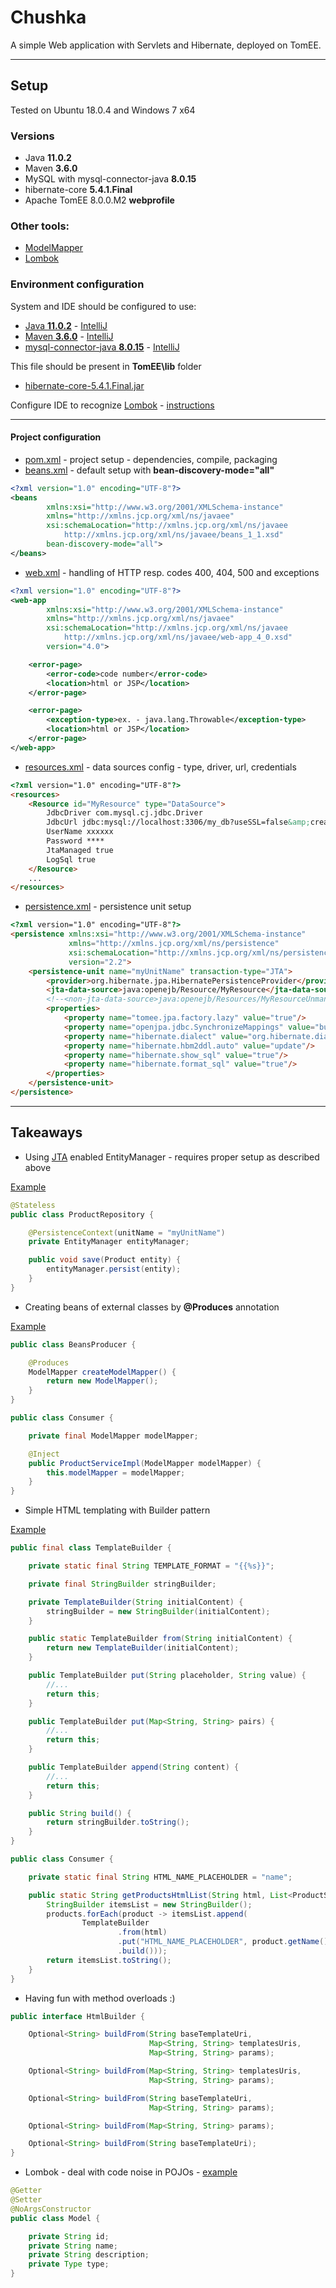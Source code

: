 # Chushka
A simple Web application with Servlets and Hibernate, deployed on TomEE.
___
## Setup
Tested on Ubuntu 18.0.4 and Windows 7 x64
### Versions
* Java **11.0.2**
* Maven **3.6.0**
* MySQL with mysql-connector-java **8.0.15**
* hibernate-core **5.4.1.Final**
* Apache TomEE 8.0.0.M2 **webprofile**
### Other tools:
* [ModelMapper](http://modelmapper.org/)
* [Lombok](https://projectlombok.org/)
### Environment configuration
System and IDE should be configured to use:
* [Java **11.0.2**](https://docs.oracle.com/cd/E19509-01/820-3208/inst_cli_jdk_javahome_t/) - [IntelliJ](https://stackoverflow.com/questions/18987228/how-do-i-change-the-intellij-idea-default-jdk)
* [Maven **3.6.0**](http://maven.apache.org/install.html) - [IntelliJ](https://www.jetbrains.com/help/idea/maven-support.html#create_new_maven_project)
* [mysql-connector-java **8.0.15**](https://dev.mysql.com/doc/connector-j/8.0/en/connector-j-installing-classpath.html) - [IntelliJ](https://www.jetbrains.com/help/idea/connecting-to-a-database.html)

This file should be present in **TomEE\lib** folder 
* [hibernate-core-5.4.1.Final.jar](http://central.maven.org/maven2/org/hibernate/hibernate-core/5.4.1.Final/hibernate-core-5.4.1.Final.jar)

Configure IDE to recognize [Lombok](https://projectlombok.org/) - [instructions](https://projectlombok.org/setup/overview)
___
#### Project configuration
* [pom.xml](https://github.com/Martin-BG/SoftUni-Java-Web-Development-Basics-Jan-2019/blob/master/05.%20Java%20EE%20-%20Servlets%20API%204.0/Exercise/Chushka/pom.xml) - project setup - dependencies, compile, packaging
* [beans.xml](https://github.com/Martin-BG/SoftUni-Java-Web-Development-Basics-Jan-2019/blob/master/05.%20Java%20EE%20-%20Servlets%20API%204.0/Exercise/Chushka/src/main/webapp/WEB-INF/beans.xml) - default setup with **bean-discovery-mode="all"**
```xml
<?xml version="1.0" encoding="UTF-8"?>
<beans
        xmlns:xsi="http://www.w3.org/2001/XMLSchema-instance"
        xmlns="http://xmlns.jcp.org/xml/ns/javaee"
        xsi:schemaLocation="http://xmlns.jcp.org/xml/ns/javaee
            http://xmlns.jcp.org/xml/ns/javaee/beans_1_1.xsd"
        bean-discovery-mode="all">
</beans>
```
* [web.xml](https://github.com/Martin-BG/SoftUni-Java-Web-Development-Basics-Jan-2019/blob/master/05.%20Java%20EE%20-%20Servlets%20API%204.0/Exercise/Chushka/src/main/webapp/WEB-INF/web.xml) - handling of HTTP resp. codes 400, 404, 500 and exceptions
```xml
<?xml version="1.0" encoding="UTF-8"?>
<web-app
        xmlns:xsi="http://www.w3.org/2001/XMLSchema-instance"
        xmlns="http://xmlns.jcp.org/xml/ns/javaee"
        xsi:schemaLocation="http://xmlns.jcp.org/xml/ns/javaee
            http://xmlns.jcp.org/xml/ns/javaee/web-app_4_0.xsd"
        version="4.0">

    <error-page>
        <error-code>code number</error-code>
        <location>html or JSP</location>
    </error-page>

    <error-page>
        <exception-type>ex. - java.lang.Throwable</exception-type>
        <location>html or JSP</location>
    </error-page>
</web-app>
``` 
* [resources.xml](https://github.com/Martin-BG/SoftUni-Java-Web-Development-Basics-Jan-2019/blob/master/05.%20Java%20EE%20-%20Servlets%20API%204.0/Exercise/Chushka/src/main/webapp/WEB-INF/resources.xml) - data sources config - type, driver, url, credentials
```html
<?xml version="1.0" encoding="UTF-8"?>
<resources>
    <Resource id="MyResource" type="DataSource">
        JdbcDriver com.mysql.cj.jdbc.Driver
        JdbcUrl jdbc:mysql://localhost:3306/my_db?useSSL=false&amp;createDatabaseIfNotExist=true&amp;serverTimezone=UTC
        UserName xxxxxx
        Password ****
        JtaManaged true
        LogSql true
    </Resource>
    ...
</resources>
```
* [persistence.xml](https://github.com/Martin-BG/SoftUni-Java-Web-Development-Basics-Jan-2019/blob/master/05.%20Java%20EE%20-%20Servlets%20API%204.0/Exercise/Chushka/src/main/resources/META-INF/persistence.xml) - persistence unit setup
```html
<?xml version="1.0" encoding="UTF-8"?>
<persistence xmlns:xsi="http://www.w3.org/2001/XMLSchema-instance"
             xmlns="http://xmlns.jcp.org/xml/ns/persistence"
             xsi:schemaLocation="http://xmlns.jcp.org/xml/ns/persistence http://xmlns.jcp.org/xml/ns/persistence/persistence_2_2.xsd"
             version="2.2">
    <persistence-unit name="myUnitName" transaction-type="JTA">
        <provider>org.hibernate.jpa.HibernatePersistenceProvider</provider>
        <jta-data-source>java:openejb/Resource/MyResource</jta-data-source>
        <!--<non-jta-data-source>java:openejb/Resources/MyResourceUnmanaged</non-jta-data-source>-->
        <properties>
            <property name="tomee.jpa.factory.lazy" value="true"/>
            <property name="openjpa.jdbc.SynchronizeMappings" value="buildSchema(ForeignKeys=true)"/>
            <property name="hibernate.dialect" value="org.hibernate.dialect.MySQL8Dialect"/>
            <property name="hibernate.hbm2ddl.auto" value="update"/>
            <property name="hibernate.show_sql" value="true"/>
            <property name="hibernate.format_sql" value="true"/>
        </properties>
    </persistence-unit>
</persistence>
```
___
## Takeaways
* Using [JTA](https://docs.oracle.com/javaee/6/tutorial/doc/bnciy.html) enabled EntityManager - requires proper setup as described above

[Example](https://github.com/Martin-BG/SoftUni-Java-Web-Development-Basics-Jan-2019/blob/master/05.%20Java%20EE%20-%20Servlets%20API%204.0/Exercise/Chushka/src/main/java/chushka/repository/ProductRepositoryImpl.java)
```java
@Stateless
public class ProductRepository {

    @PersistenceContext(unitName = "myUnitName")
    private EntityManager entityManager;

    public void save(Product entity) {
        entityManager.persist(entity);
    }
}
```
* Creating beans of external classes by **@Produces** annotation

[Example](https://github.com/Martin-BG/SoftUni-Java-Web-Development-Basics-Jan-2019/blob/master/05.%20Java%20EE%20-%20Servlets%20API%204.0/Exercise/Chushka/src/main/java/chushka/utils/BeansProducer.java)
```java
public class BeansProducer {

    @Produces
    ModelMapper createModelMapper() {
        return new ModelMapper();
    }
}

public class Consumer {

    private final ModelMapper modelMapper;

    @Inject
    public ProductServiceImpl(ModelMapper modelMapper) {
        this.modelMapper = modelMapper;
    }
}
```
* Simple HTML templating with Builder pattern

[Example](https://github.com/Martin-BG/SoftUni-Java-Web-Development-Basics-Jan-2019/blob/master/05.%20Java%20EE%20-%20Servlets%20API%204.0/Exercise/Chushka/src/main/java/chushka/utils/templatebuilder/TemplateBuilder.java)
```java
public final class TemplateBuilder {

    private static final String TEMPLATE_FORMAT = "{{%s}}";

    private final StringBuilder stringBuilder;

    private TemplateBuilder(String initialContent) {
        stringBuilder = new StringBuilder(initialContent);
    }

    public static TemplateBuilder from(String initialContent) {
        return new TemplateBuilder(initialContent);
    }

    public TemplateBuilder put(String placeholder, String value) {
        //...
        return this;
    }

    public TemplateBuilder put(Map<String, String> pairs) {
        //...
        return this;
    }

    public TemplateBuilder append(String content) {
        //...
        return this;
    }

    public String build() {
        return stringBuilder.toString();
    }
}

public class Consumer {

    private static final String HTML_NAME_PLACEHOLDER = "name";

    public static String getProductsHtmlList(String html, List<ProductServiceModel> products) {
        StringBuilder itemsList = new StringBuilder();
        products.forEach(product -> itemsList.append(
                TemplateBuilder
                        .from(html)
                        .put("HTML_NAME_PLACEHOLDER", product.getName())
                        .build()));
        return itemsList.toString();
    }
}

```
* Having fun with method overloads :)
```java
public interface HtmlBuilder {

    Optional<String> buildFrom(String baseTemplateUri,
                               Map<String, String> templatesUris,
                               Map<String, String> params);

    Optional<String> buildFrom(Map<String, String> templatesUris,
                               Map<String, String> params);

    Optional<String> buildFrom(String baseTemplateUri,
                               Map<String, String> params);

    Optional<String> buildFrom(Map<String, String> params);

    Optional<String> buildFrom(String baseTemplateUri);
}
```
* Lombok - deal with code noise in POJOs - [example](https://github.com/Martin-BG/SoftUni-Java-Web-Development-Basics-Jan-2019/blob/master/05.%20Java%20EE%20-%20Servlets%20API%204.0/Exercise/Chushka/src/main/java/chushka/domain/models/service/ProductServiceModel.java)
```java
@Getter
@Setter
@NoArgsConstructor
public class Model {

    private String id;
    private String name;
    private String description;
    private Type type;
}
```